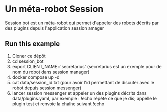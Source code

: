 # Un méta-robot Session

Session bot est un méta-robot qui permet d'appeler des robots décrits par des plugins depuis l'application session amager

## Run this example

1. Cloner ce dépôt
2. cd session_bot
3. export CLIENT_NAME='secretarius' (secretarius est un exemple  pour de nom du robot dans session manager)
4. docker compose up -d
5. cat data/session_id.txt (pour avoir l'id permettant de discuter avec le robot depuis session messenger)
6. lancer session messenger et appeler un des plugins décrits dans data/plugins.yaml, par exemple : !echo répète ce que je dis; appelle le plugin test et renvoie la chaîne suivant !echo

